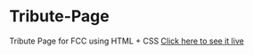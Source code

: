 # Tribute-Page
Tribute Page for FCC using HTML + CSS [Click here to see it live](https://johnkodopanagiotis.github.io/Tribute-Page/)
